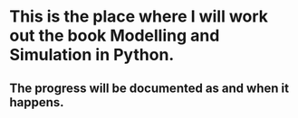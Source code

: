 # This is the place where I will work out the book Modelling and Simulation in Python.
## The progress will be documented as and when it happens.
